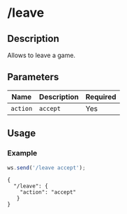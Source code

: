 # /leave

## Description

Allows to leave a game.

## Parameters

| Name | Description | Required |
| ---- | ----------- | -------- |
| `action` | `accept` | Yes |

## Usage

### Example

```js
ws.send('/leave accept');
```

```text
{
  "/leave": {
    "action": "accept"
   }
}
```

